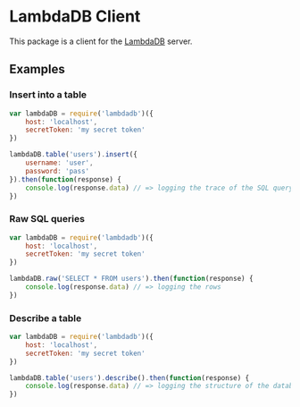 # LambdaDB Client

This package is a client for the [LambdaDB](https://github.com/Theo-/lambdaDB) server.

## Examples

### Insert into a table

```js
var lambdaDB = require('lambdadb')({
    host: 'localhost',
    secretToken: 'my secret token'
})

lambdaDB.table('users').insert({
    username: 'user',
    password: 'pass'
}).then(function(response) {
    console.log(response.data) // => logging the trace of the SQL query 
})
```

### Raw SQL queries

```js
var lambdaDB = require('lambdadb')({
    host: 'localhost',
    secretToken: 'my secret token'
})

lambdaDB.raw('SELECT * FROM users').then(function(response) {
    console.log(response.data) // => logging the rows
})
```

### Describe a table

```js
var lambdaDB = require('lambdadb')({
    host: 'localhost',
    secretToken: 'my secret token'
})

lambdaDB.table('users').describe().then(function(response) {
    console.log(response.data) // => logging the structure of the database
})
```
